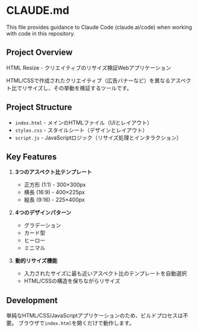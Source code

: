 # CLAUDE.md

This file provides guidance to Claude Code (claude.ai/code) when working with code in this repository.

## Project Overview

HTML Resize - クリエイティブのリサイズ検証Webアプリケーション

HTML/CSSで作成されたクリエイティブ（広告バナーなど）を異なるアスペクト比でリサイズし、その挙動を検証するツールです。

## Project Structure

- `index.html` - メインのHTMLファイル（UIとレイアウト）
- `styles.css` - スタイルシート（デザインとレイアウト）
- `script.js` - JavaScriptロジック（リサイズ処理とインタラクション）

## Key Features

1. **3つのアスペクト比テンプレート**
   - 正方形 (1:1) - 300×300px
   - 横長 (16:9) - 400×225px
   - 縦長 (9:16) - 225×400px

2. **4つのデザインパターン**
   - グラデーション
   - カード型
   - ヒーロー
   - ミニマル

3. **動的リサイズ機能**
   - 入力されたサイズに最も近いアスペクト比のテンプレートを自動選択
   - HTML/CSSの構造を保ちながらリサイズ

## Development

単純なHTML/CSS/JavaScriptアプリケーションのため、ビルドプロセスは不要。
ブラウザで`index.html`を開くだけで動作します。